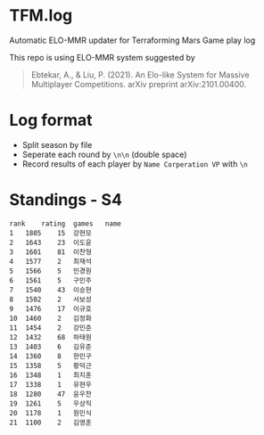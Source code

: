 # TFM.log
Automatic ELO-MMR updater for Terraforming Mars Game play log

This repo is using ELO-MMR system suggested by
> Ebtekar, A., & Liu, P. (2021). An Elo-like System for Massive Multiplayer Competitions. arXiv preprint arXiv:2101.00400.


# Log format
* Split season by file
* Seperate each round by `\n\n` (double space)
* Record results of each player by 
`Name Corperation VP`
with `\n`

# Standings - S4
```csv
rank	rating	games	name
1	1805	15	강현모
2	1643	23	이도윤
3	1601	81	이찬형
4	1577	2	최재석
5	1566	5	민경원
6	1561	5	구민주
7	1540	43	이승현
8	1502	2	서보성
9	1476	17	이규호
10	1460	2	김정화
11	1454	2	강민준
12	1432	68	하태원
13	1403	6	김유준
14	1360	8	한민구
15	1358	5	황덕근
16	1348	1	최지훈
17	1338	1	유현우
18	1280	47	윤우찬
19	1261	5	우상직
20	1178	1	원민식
21	1100	2	김영훈
```

